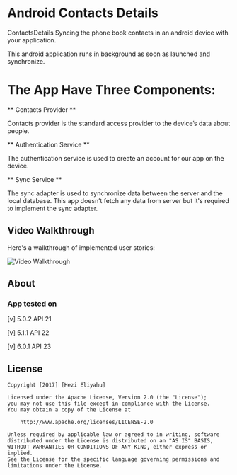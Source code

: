 # Android Contacts Details

ContactsDetails Syncing the phone book contacts in an android device with your application.

This android application runs in background as soon as launched and synchronize.

# The App Have Three Components: 

** Contacts Provider **

Contacts provider is the standard access provider to the device’s data about people. 

** Authentication Service **

The authentication service is used to create an account for our app on the device. 

** Sync Service **

The sync adapter is used to synchronize data between the server and the local database. 
This app doesn’t fetch any data from server but it's required to implement the sync adapter. 


## Video Walkthrough

Here's a walkthrough of implemented user stories:

<img src='http://giphy.com/gifs/26gs8tWZZ1rqAt5Yc' title='Video Walkthrough' width='' alt='Video Walkthrough' />

## About

### App tested on

[v] 5.0.2 API 21

[v] 5.1.1 API 22

[v] 6.0.1 API 23

## License

    Copyright [2017] [Hezi Eliyahu]

    Licensed under the Apache License, Version 2.0 (the "License");
    you may not use this file except in compliance with the License.
    You may obtain a copy of the License at

        http://www.apache.org/licenses/LICENSE-2.0

    Unless required by applicable law or agreed to in writing, software
    distributed under the License is distributed on an "AS IS" BASIS,
    WITHOUT WARRANTIES OR CONDITIONS OF ANY KIND, either express or implied.
    See the License for the specific language governing permissions and
    limitations under the License.
